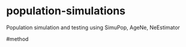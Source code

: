 # population-simulations
Population simulation and testing using SimuPop, AgeNe, NeEstimator


#method
